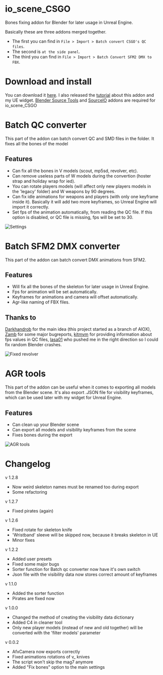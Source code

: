 # io_scene_CSGO
Bones fixing addon for Blender for later usage in Unreal Engine.

Basically these are three addons merged together. 
- The first you can find in ```File > Import > Batch convert CSGO's QC files```. 
- The second is ```at the side panel```.
- The third you can find in ```File > Import > Batch Convert SFM2 DMX to FBX```. 

# Download and install
You can download it [here](https://github.com/adenexvfx/io_scene_CSGO/releases). I also released the [tutorial](https://youtu.be/9r7T2mFlLV4) about this addon and my UE widget.
[Blender Source Tools](http://steamreview.org/BlenderSourceTools/) and [SourceIO](https://github.com/REDxEYE/SourceIO/releases) addons are required for io_scene_CSGO

# Batch QC converter
This part of the addon can batch convert QC and SMD files in the folder. It fixes all the bones of the model

## Features
- Can fix all the bones in V models (scout, mp5sd, revolver, etc). 
- Can remove useless parts of W models during the convertion (hoster strap and holiday wrap for ied).
- You can rotate players models (will affect only new players models in the 'legacy' folder) and W weapons by 90 degrees.
- Can fix idle animations for weapons and players (with only one keyframe inside it). Basically it will add two more keyframes, so Unreal Engine will import it correctly.
- Set fps of the animation automatically, from reading the QC file. If this option is disabled, or QC file is missing, fps will be set to 30.

![Settings](https://i.imgur.com/jq8lgFM.png)

# Batch SFM2 DMX converter
This part of the addon can batch convert DMX animations from SFM2.

## Features
- Will fix all the bones of the skeleton for later usage in Unreal Engine.
- Fps for animation will be set automatically.
- Keyframes for animations and camera will offset automatically.
- Agr-like naming of FBX files.

## Thanks to
[Darkhandrob](https://github.com/Darkhandrob) for the main idea (this project started as a branch of AIOX), [Zamb](https://www.youtube.com/channel/UCYx-EP6nZloVJc5gRrSce1g) for some major bugreports, [kitmvm](https://www.youtube.com/c/kitmvm) for providing information about fps values in QC files, [lasa01](https://github.com/lasa01) who pushed me in the right direction so I could fix random Blender crashes.

![Fixed revolver](https://i.imgur.com/bqTW7KL.png)

# AGR tools
This part of the addon can be useful when it comes to exporting all models from the Blender scene. It's also export .JSON file for visibility keyframes, which can be used later with my widget for Unreal Engine.
## Features
- Can clean up your Blender scene 
- Can export all models and visibility keyframes from the scene
- Fixes bones during the export

![AGR tools](https://i.imgur.com/SAsVlQU.png)

# Changelog
v 1.2.8
- Now weird skeleton names must be renamed too during export
- Some refactoring

v 1.2.7
- Fixed pirates (again)

v 1.2.6
- Fixed rotate for skeleton knife
- 'Wristband' sleeve will be skipped now, because it breaks skeleton in UE
- Minor fixes

v 1.2.2
- Added user presets
- Fixed some major bugs
- Sorter function for Batch qc converter now have it's own switch
- Json file with the visibility data now stores correct amount of keyframes

v 1.1.0
- Added the sorter function
- Pirates are fixed now

v 1.0.0
- Changed the method of creating the visibility data dictionary
- Added C4 in cleaner tool
- Only new player models (instead of new and old together) will be converted with the 'filter models' parameter 

v 0.0.2
- AfxCamera now exports correctly
- Fixed animations rotations of v_ knives
- The script won't skip the mag7 anymore
- Added "Fix bones" option to the main settings
